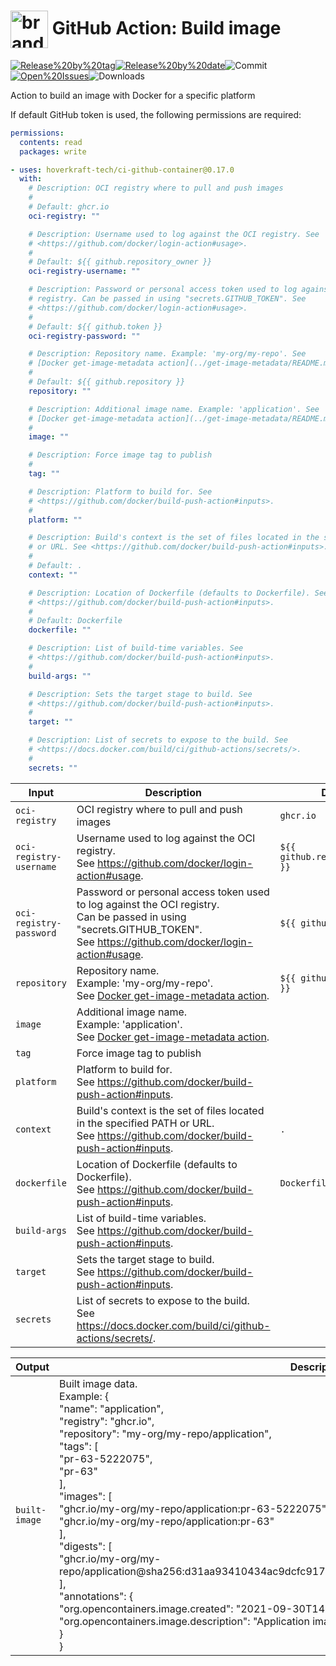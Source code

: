 <!-- start title -->

# <img src=".github/ghadocs/branding.svg" width="60px" align="center" alt="branding<icon:package color:gray-dark>" /> GitHub Action: Build image

<!-- end title -->
<!--
// jscpd:ignore-start
-->
<!-- start badges -->

<a href="https%3A%2F%2Fgithub.com%2Fhoverkraft-tech%2Fci-github-container%2Freleases%2Flatest"><img src="https://img.shields.io/github/v/release/hoverkraft-tech/ci-github-container?display_name=tag&sort=semver&logo=github&style=flat-square" alt="Release%20by%20tag" /></a><a href="https%3A%2F%2Fgithub.com%2Fhoverkraft-tech%2Fci-github-container%2Freleases%2Flatest"><img src="https://img.shields.io/github/release-date/hoverkraft-tech/ci-github-container?display_name=tag&sort=semver&logo=github&style=flat-square" alt="Release%20by%20date" /></a><img src="https://img.shields.io/github/last-commit/hoverkraft-tech/ci-github-container?logo=github&style=flat-square" alt="Commit" /><a href="https%3A%2F%2Fgithub.com%2Fhoverkraft-tech%2Fci-github-container%2Fissues"><img src="https://img.shields.io/github/issues/hoverkraft-tech/ci-github-container?logo=github&style=flat-square" alt="Open%20Issues" /></a><img src="https://img.shields.io/github/downloads/hoverkraft-tech/ci-github-container/total?logo=github&style=flat-square" alt="Downloads" />

<!-- end badges -->
<!--
// jscpd:ignore-end
-->
<!-- start description -->

Action to build an image with Docker for a specific platform

<!-- end description -->
<!-- start contents -->
<!-- end contents -->

If default GitHub token is used, the following permissions are required:

```yml
permissions:
  contents: read
  packages: write
```

<!-- start usage -->

```yaml
- uses: hoverkraft-tech/ci-github-container@0.17.0
  with:
    # Description: OCI registry where to pull and push images
    #
    # Default: ghcr.io
    oci-registry: ""

    # Description: Username used to log against the OCI registry. See
    # <https://github.com/docker/login-action#usage>.
    #
    # Default: ${{ github.repository_owner }}
    oci-registry-username: ""

    # Description: Password or personal access token used to log against the OCI
    # registry. Can be passed in using "secrets.GITHUB_TOKEN". See
    # <https://github.com/docker/login-action#usage>.
    #
    # Default: ${{ github.token }}
    oci-registry-password: ""

    # Description: Repository name. Example: 'my-org/my-repo'. See
    # [Docker get-image-metadata action](../get-image-metadata/README.md).
    #
    # Default: ${{ github.repository }}
    repository: ""

    # Description: Additional image name. Example: 'application'. See
    # [Docker get-image-metadata action](../get-image-metadata/README.md).
    #
    image: ""

    # Description: Force image tag to publish
    #
    tag: ""

    # Description: Platform to build for. See
    # <https://github.com/docker/build-push-action#inputs>.
    #
    platform: ""

    # Description: Build's context is the set of files located in the specified PATH
    # or URL. See <https://github.com/docker/build-push-action#inputs>.
    #
    # Default: .
    context: ""

    # Description: Location of Dockerfile (defaults to Dockerfile). See
    # <https://github.com/docker/build-push-action#inputs>.
    #
    # Default: Dockerfile
    dockerfile: ""

    # Description: List of build-time variables. See
    # <https://github.com/docker/build-push-action#inputs>.
    #
    build-args: ""

    # Description: Sets the target stage to build. See
    # <https://github.com/docker/build-push-action#inputs>.
    #
    target: ""

    # Description: List of secrets to expose to the build. See
    # <https://docs.docker.com/build/ci/github-actions/secrets/>.
    #
    secrets: ""
```

<!-- end usage -->
<!-- start inputs -->

| **Input**                          | **Description**                                                                                                                                                                      | **Default**                                 | **Required** |
| ---------------------------------- | ------------------------------------------------------------------------------------------------------------------------------------------------------------------------------------ | ------------------------------------------- | ------------ |
| <code>oci-registry</code>          | OCI registry where to pull and push images                                                                                                                                           | <code>ghcr.io</code>                        | **true**     |
| <code>oci-registry-username</code> | Username used to log against the OCI registry.<br />See <https://github.com/docker/login-action#usage>.                                                                              | <code>${{ github.repository_owner }}</code> | **true**     |
| <code>oci-registry-password</code> | Password or personal access token used to log against the OCI registry.<br />Can be passed in using "secrets.GITHUB_TOKEN".<br />See <https://github.com/docker/login-action#usage>. | <code>${{ github.token }}</code>            | **true**     |
| <code>repository</code>            | Repository name.<br />Example: 'my-org/my-repo'.<br />See [Docker get-image-metadata action](../get-image-metadata/README.md).                                                       | <code>${{ github.repository }}</code>       | **false**    |
| <code>image</code>                 | Additional image name.<br />Example: 'application'.<br />See [Docker get-image-metadata action](../get-image-metadata/README.md).                                                    |                                             | **false**    |
| <code>tag</code>                   | Force image tag to publish                                                                                                                                                           |                                             | **false**    |
| <code>platform</code>              | Platform to build for.<br />See <https://github.com/docker/build-push-action#inputs>.                                                                                                |                                             | **true**     |
| <code>context</code>               | Build's context is the set of files located in the specified PATH or URL.<br />See <https://github.com/docker/build-push-action#inputs>.                                             | <code>.</code>                              | **false**    |
| <code>dockerfile</code>            | Location of Dockerfile (defaults to Dockerfile).<br />See <https://github.com/docker/build-push-action#inputs>.                                                                      | <code>Dockerfile</code>                     | **false**    |
| <code>build-args</code>            | List of build-time variables.<br />See <https://github.com/docker/build-push-action#inputs>.                                                                                         |                                             | **false**    |
| <code>target</code>                | Sets the target stage to build.<br />See <https://github.com/docker/build-push-action#inputs>.                                                                                       |                                             | **false**    |
| <code>secrets</code>               | List of secrets to expose to the build.<br />See <https://docs.docker.com/build/ci/github-actions/secrets/>.                                                                         |                                             | **false**    |

<!-- end inputs -->
<!-- start outputs -->

| **Output**               | **Description**                                                                                                                                                                                                                                                                                                                                                                                                                                                                                                                                                                                                                                                            |
| ------------------------ | -------------------------------------------------------------------------------------------------------------------------------------------------------------------------------------------------------------------------------------------------------------------------------------------------------------------------------------------------------------------------------------------------------------------------------------------------------------------------------------------------------------------------------------------------------------------------------------------------------------------------------------------------------------------------- |
| <code>built-image</code> | Built image data.<br />Example: {<br /> "name": "application",<br /> "registry": "ghcr.io",<br /> "repository": "my-org/my-repo/application",<br /> "tags": [<br /> "pr-63-5222075",<br /> "pr-63"<br /> ],<br /> "images": [<br /> "ghcr.io/my-org/my-repo/application:pr-63-5222075",<br /> "ghcr.io/my-org/my-repo/application:pr-63"<br /> ],<br /> "digests": [<br /> "ghcr.io/my-org/my-repo/application@sha256:d31aa93410434ac9dcfc9179cac2cb1fd4d7c27f11527addc40299c7c675f49d"<br /> ],<br /> "annotations": {<br /> "org.opencontainers.image.created": "2021-09-30T14:00:00Z",<br /> "org.opencontainers.image.description": "Application image"<br /> }<br />} |

<!-- end outputs -->
<!-- start [.github/ghadocs/examples/] -->
<!-- end [.github/ghadocs/examples/] -->
